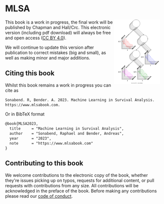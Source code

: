 # MLSA

<img src="book/Figures/coverbg.svg" align="right" width = "150" />

This book is a work in progress, the final work will be published by Chapman and Hall/Crc.
This electronic version (including pdf download) will always be free and open access ([CC BY 4.0](https://creativecommons.org/licenses/by/4.0/)).

We will continue to update this version after publication to correct mistakes (big and small), as well as making minor and major additions.

## Citing this book

Whilst this book remains a work in progress you can cite as

```
Sonabend. R, Bender. A. 2023. Machine Learning in Survival Analysis.
https://www.mlsabook.com.
```

Or in BibTeX format

```
@book{MLSA2023,
  title     = "Machine Learning in Survival Analysis",
  author    = "Sonabend, Raphael and Bender, Andreas",
  year      = "2023",
  note      = "https://www.mlsabook.com"
}
```

## Contributing to this book

We welcome contributions to the electronic copy of the book, whether they're issues picking up on typos, requests for additional content, or pull requests with contributions from any size. All contributions will be acknowledged in the preface of the book. Before making any contributions please read our [code of conduct](https://github.com/RaphaelS1/MLSA/blob/main/.github/CODE_OF_CONDUCT.md).
